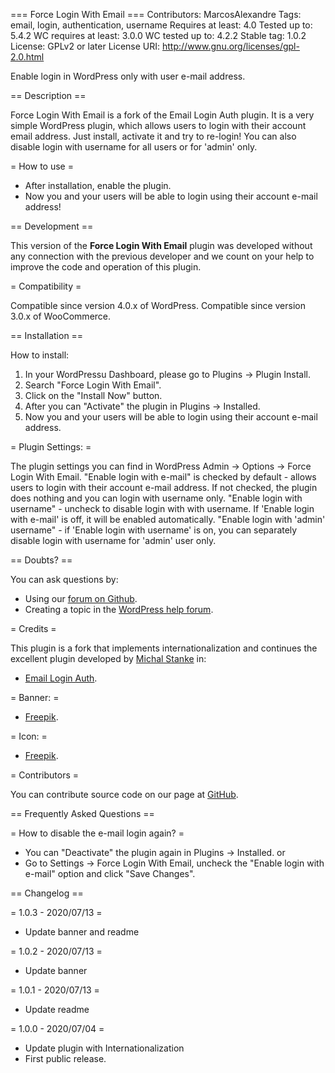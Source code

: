 === Force Login With Email ===
Contributors: MarcosAlexandre
Tags: email, login, authentication, username
Requires at least: 4.0
Tested up to: 5.4.2
WC requires at least: 3.0.0
WC tested up to: 4.2.2
Stable tag: 1.0.2
License: GPLv2 or later
License URI: http://www.gnu.org/licenses/gpl-2.0.html

Enable login in WordPress only with user e-mail address.

== Description ==

Force Login With Email is a fork of the Email Login Auth plugin. It is a very simple WordPress plugin, which allows users to login with their account email address. Just install, activate it and try to re-login! You can also disable login with username for all users or for 'admin' only.

= How to use =

* After installation, enable the plugin.
* Now you and your users will be able to login using their account e-mail address!

== Development ==

This version of the **Force Login With Email** plugin was developed without any connection with the previous developer and we count on your help to improve the code and operation of this plugin.

= Compatibility =

Compatible since version 4.0.x of WordPress.
Compatible since version 3.0.x of WooCommerce.

== Installation ==

How to install:

1. In your WordPressu Dashboard, please go to Plugins -> Plugin Install.
2. Search "Force Login With Email".
3. Click on the "Install Now" button.
4. After you can "Activate" the plugin in Plugins -> Installed.
5. Now you and your users will be able to login using their account e-mail address.

= Plugin Settings: =

The plugin settings you can find in WordPress Admin -> Options -> Force Login With Email.
"Enable login with e-mail" is checked by default - allows users to login with their account e-mail address. If not checked, the plugin does nothing and you can login with username only.
"Enable login with username" - uncheck to disable login with with username. If 'Enable login with e-mail' is off, it will be enabled automatically.
"Enable login with 'admin' username" - if 'Enable login with username' is on, you can separately disable login with username for 'admin' user only.

== Doubts? ==

You can ask questions by:  

* Using our [forum on Github](https://github.com/marcos-alexandre82/force-login-with-email/issues/).
* Creating a topic in the [WordPress help forum](https://wordpress.org/support/plugin/force-login-with-email/).

= Credits =

This plugin is a fork that implements internationalization and continues the excellent plugin developed by [Michal Stanke](https://profiles.wordpress.org/mikk_cz/) in:

* [Email Login Auth](https://wordpress.org/plugins/email-login-auth/).

= Banner: =

* [Freepik](https://br.freepik.com/fotos-vetores-gratis/fundo/).

= Icon: =

* [Freepik](https://br.freepik.com/fotos-vetores-gratis/negocio/).

= Contributors =

You can contribute source code on our page at [GitHub](https://github.com/marcos-alexandre82/force-login-with-email/issues/).

== Frequently Asked Questions ==

= How to disable the e-mail login again? =
* You can "Deactivate" the plugin again in Plugins -> Installed.
or
* Go to Settings -> Force Login With Email, uncheck the "Enable login with e-mail" option and click "Save Changes".

== Changelog ==

= 1.0.3 - 2020/07/13 =
* Update banner and readme

= 1.0.2 - 2020/07/13 =
* Update banner

= 1.0.1 - 2020/07/13 =
* Update readme

= 1.0.0 - 2020/07/04 =
* Update plugin with Internationalization
* First public release.
